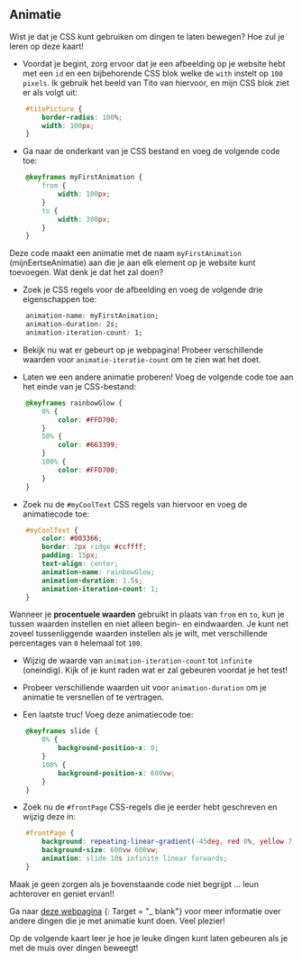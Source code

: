 ## Animatie

Wist je dat je CSS kunt gebruiken om dingen te laten bewegen? Hoe zul je leren op deze kaart!

+ Voordat je begint, zorg ervoor dat je een afbeelding op je website hebt met een `id` en een bijbehorende CSS blok welke de `with` instelt op `100 pixels`. Ik gebruik het beeld van Tito van hiervoor, en mijn CSS blok ziet er als volgt uit:

```css
    #titoPicture {
        border-radius: 100%;
        width: 100px;
    }
```

+ Ga naar de onderkant van je CSS bestand en voeg de volgende code toe:

```css
    @keyframes myFirstAnimation {
        from {
            width: 100px;
        }
        to {
            width: 300px;
        }
    }
```

Deze code maakt een animatie met de naam `myFirstAnimation` (mijnEertseAnimatie) aan die je aan elk element op je website kunt toevoegen. Wat denk je dat het zal doen?

+ Zoek je CSS regels voor de afbeelding en voeg de volgende drie eigenschappen toe:

```css
    animation-name: myFirstAnimation;
    animation-duration: 2s;
    animation-iteration-count: 1;
```

+ Bekijk nu wat er gebeurt op je webpagina! Probeer verschillende waarden voor `animatie-iteratie-count` om te zien wat het doet.

+ Laten we een andere animatie proberen! Voeg de volgende code toe aan het einde van je CSS-bestand:

```css
    @keyframes rainbowGlow {
        0% {
            color: #FFD700;
        }
        50% {
            color: #663399;
        }
        100% {
            color: #FFD700;
        }
    }
```

+ Zoek nu de `#myCoolText` CSS regels van hiervoor en voeg de animatiecode toe:

```css
    #myCoolText {        
        color: #003366;
        border: 2px ridge #ccffff;
        padding: 15px;
        text-align: center;
        animation-name: rainbowGlow;
        animation-duration: 1.5s;
        animation-iteration-count: 1;
    }
```

Wanneer je **procentuele waarden** gebruikt in plaats van `from` en `to`, kun je tussen waarden instellen en niet alleen begin- en eindwaarden. Je kunt net zoveel tussenliggende waarden instellen als je wilt, met verschillende percentages van `0` helemaal tot `100`.

+ Wijzig de waarde van `animation-iteration-count` tot `infinite` (oneindig). Kijk of je kunt raden wat er zal gebeuren voordat je het test!

+ Probeer verschillende waarden uit voor `animation-duration` om je animatie te versnellen of te vertragen.

+ Een laatste truc! Voeg deze animatiecode toe:

```css
    @keyframes slide {
        0% {
            background-position-x: 0;
        }
        100% {
            background-position-x: 600vw;
        }
    }
```

+ Zoek nu de `#frontPage` CSS-regels die je eerder hebt geschreven en wijzig deze in:

```css
    #frontPage {
        background: repeating-linear-gradient(-45deg, red 0%, yellow 7.14%, lime 14.28%, cyan 21.42%, cyan 28.56%, blue 35.7%, magenta 42.84%, red 50%);
        background-size: 600vw 600vw;
        animation: slide 10s infinite linear forwards;
    }
```

Maak je geen zorgen als je bovenstaande code niet begrijpt ... leun achterover en geniet ervan!!

Ga naar [deze webpagina](http://dojo.soy/html2-css-animation) {: Target = "_ blank"} voor meer informatie over andere dingen die je met animatie kunt doen. Veel plezier!

Op de volgende kaart leer je hoe je leuke dingen kunt laten gebeuren als je met de muis over dingen beweegt!